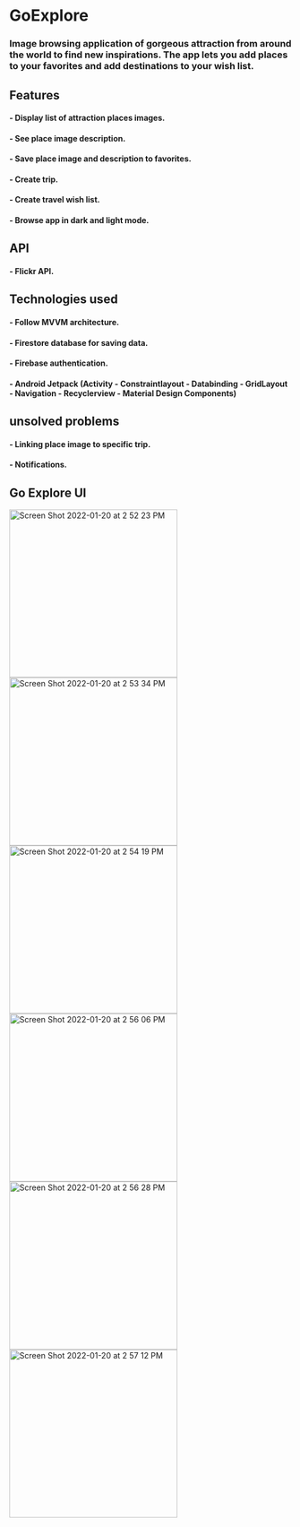 # GoExplore

### Image browsing application of gorgeous attraction from around the world to find new inspirations. The app lets you add places to your favorites and add destinations to your wish list.
 
## Features

#### - Display list of attraction places images.
#### - See place image description.
#### - Save place image and description to favorites.
#### - Create trip.
#### - Create travel wish list.
#### - Browse app in dark and light mode.

## API
#### - Flickr API.

## Technologies used
#### - Follow MVVM architecture.
#### - Firestore database for saving data. 
#### - Firebase authentication.
#### - Android Jetpack (Activity - Constraintlayout - Databinding - GridLayout - Navigation - Recyclerview - Material Design Components)

## unsolved problems
#### - Linking place image to specific trip.
#### - Notifications.

## Go Explore UI

<img width="300" alt="Screen Shot 2022-01-20 at 2 52 23 PM" src="https://user-images.githubusercontent.com/92276329/150389562-614cd43c-2088-44b4-84e5-9637fb4d3764.png">   

<img width="300" alt="Screen Shot 2022-01-20 at 2 53 34 PM" src="https://user-images.githubusercontent.com/92276329/150389700-f6ae4827-cdf1-4019-b794-74d6c176b4d2.png">

<img width="300" alt="Screen Shot 2022-01-20 at 2 54 19 PM" src="https://user-images.githubusercontent.com/92276329/150389784-44255f1a-21e9-4cf8-bfed-006af62d264a.png">

<img width="300" alt="Screen Shot 2022-01-20 at 2 56 06 PM" src="https://user-images.githubusercontent.com/92276329/150389854-73347192-ee83-446c-99a6-d0c39b683f40.png">

<img width="300" alt="Screen Shot 2022-01-20 at 2 56 28 PM" src="https://user-images.githubusercontent.com/92276329/150389983-3dceeca6-2e4d-4d34-9876-b786438782a4.png">

<img width="300" alt="Screen Shot 2022-01-20 at 2 57 12 PM" src="https://user-images.githubusercontent.com/92276329/150390043-61fbe7a2-c0c7-4594-bd2d-76c83c6102ca.png">
